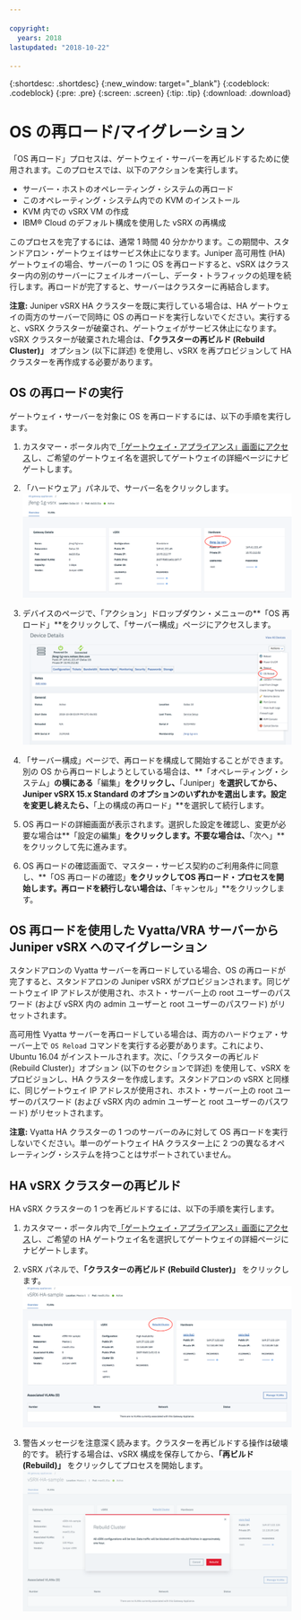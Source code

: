 ```yaml
---

copyright:
  years: 2018
lastupdated: "2018-10-22"

---
```


{:shortdesc: .shortdesc}
{:new_window: target="_blank"}
{:codeblock: .codeblock}
{:pre: .pre}
{:screen: .screen}
{:tip: .tip}
{:download: .download}

# OS の再ロード/マイグレーション
「OS 再ロード」プロセスは、ゲートウェイ・サーバーを再ビルドするために使用されます。このプロセスでは、以下のアクションを実行します。

* サーバー・ホストのオペレーティング・システムの再ロード
* このオペレーティング・システム内での KVM のインストール
* KVM 内での vSRX VM の作成
* IBM® Cloud のデフォルト構成を使用した vSRX の再構成

このプロセスを完了するには、通常 1 時間 40 分かかります。この期間中、スタンドアロン・ゲートウェイはサービス休止になります。Juniper 高可用性 (HA) ゲートウェイの場合、サーバーの 1 つに OS を再ロードすると、vSRX はクラスター内の別のサーバーにフェイルオーバーし、データ・トラフィックの処理を続行します。再ロードが完了すると、サーバーはクラスターに再結合します。

**注意:** Juniper vSRX HA クラスターを既に実行している場合は、HA ゲートウェイの両方のサーバーで同時に OS の再ロードを実行しないでください。実行すると、vSRX クラスターが破棄され、ゲートウェイがサービス休止になります。vSRX クラスターが破棄された場合は、**「クラスターの再ビルド (Rebuild Cluster)」** オプション (以下に詳述) を使用し、vSRX を再プロビジョンして HA クラスターを再作成する必要があります。

## OS の再ロードの実行
ゲートウェイ・サーバーを対象に OS を再ロードするには、以下の手順を実行します。

1. カスタマー・ポータル内で[「ゲートウェイ・アプライアンス」画面にアクセス](access-gateway-appliances.html)し、ご希望のゲートウェイ名を選択してゲートウェイの詳細ページにナビゲートします。

2. 「ハードウェア」パネルで、サーバー名をクリックします。![ハードウェア・サーバー](images/os_hardware.png)

3. デバイスのページで、「アクション」ドロップダウン・メニューの**「OS 再ロード」**をクリックして、「サーバー構成」ページにアクセスします。![デバイスの詳細](images/os_device_page.png)

4. 「サーバー構成」ページで、再ロードを構成して開始することができます。別の OS から再ロードしようとしている場合は、**「オペレーティング・システム」**の横にある**「編集」**をクリックし、**「Juniper」**を選択してから、Juniper vSRX 15.x Standard のオプションのいずれかを選出します。設定を変更し終えたら、**「上の構成の再ロード」**を選択して続行します。

5. OS 再ロードの詳細画面が表示されます。選択した設定を確認し、変更が必要な場合は**「設定の編集」**をクリックします。不要な場合は、**「次へ」**をクリックして先に進みます。

6. OS 再ロードの確認画面で、マスター・サービス契約のご利用条件に同意し、**「OS 再ロードの確認」**をクリックしてOS 再ロード・プロセスを開始します。再ロードを続行しない場合は、**「キャンセル」**をクリックします。

## OS 再ロードを使用した Vyatta/VRA サーバーから Juniper vSRX へのマイグレーション
スタンドアロンの Vyatta サーバーを再ロードしている場合、OS の再ロードが完了すると、スタンドアロンの Juniper vSRX がプロビジョンされます。同じゲートウェイ IP アドレスが使用され、ホスト・サーバー上の root ユーザーのパスワード (および vSRX 内の admin ユーザーと root ユーザーのパスワード) がリセットされます。

高可用性 Vyatta サーバーを再ロードしている場合は、両方のハードウェア・サーバー上で `OS Reload` コマンドを実行する必要があります。これにより、Ubuntu 16.04 がインストールされます。次に、「クラスターの再ビルド (Rebuild Cluster)」オプション (以下のセクションで詳述) を使用して、vSRX をプロビジョンし、HA クラスターを作成します。スタンドアロンの vSRX と同様に、同じゲートウェイ IP アドレスが使用され、ホスト・サーバー上の root ユーザーのパスワード (および vSRX 内の admin ユーザーと root ユーザーのパスワード) がリセットされます。

**注意:** Vyatta HA クラスターの 1 つのサーバーのみに対して OS 再ロードを実行しないでください。単一のゲートウェイ HA クラスター上に 2 つの異なるオペレーティング・システムを持つことはサポートされていません。

## HA vSRX クラスターの再ビルド
HA vSRX クラスターの 1 つを再ビルドするには、以下の手順を実行します。

1. カスタマー・ポータル内で[「ゲートウェイ・アプライアンス」画面にアクセス](access-gateway-appliances.html)し、ご希望の HA ゲートウェイ名を選択してゲートウェイの詳細ページにナビゲートします。

2. vSRX パネルで、**「クラスターの再ビルド (Rebuild Cluster)」** をクリックします。![クラスターの再ビルド (Rebuild Cluster)](images/rebuild_cluster.png)

3. 警告メッセージを注意深く読みます。クラスターを再ビルドする操作は破壊的です。
続行する場合は、vSRX 構成を保存してから、**「再ビルド (Rebuild)」** をクリックしてプロセスを開始します。![クラスターの再ビルドの確認](images/rebuild_cluster_confirm.png)
